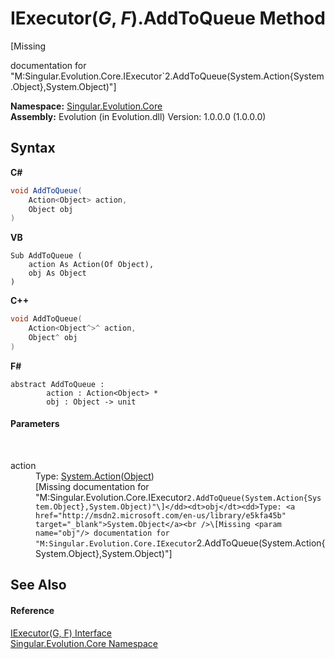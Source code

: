 # IExecutor(*G*, *F*).AddToQueue Method 
 

\[Missing <summary> documentation for "M:Singular.Evolution.Core.IExecutor`2.AddToQueue(System.Action{System.Object},System.Object)"\]

**Namespace:**&nbsp;<a href="7a43d210-bf66-e44d-0f97-e9e0fe26b1b8">Singular.Evolution.Core</a><br />**Assembly:**&nbsp;Evolution (in Evolution.dll) Version: 1.0.0.0 (1.0.0.0)

## Syntax

**C#**<br />
``` C#
void AddToQueue(
	Action<Object> action,
	Object obj
)
```

**VB**<br />
``` VB
Sub AddToQueue ( 
	action As Action(Of Object),
	obj As Object
)
```

**C++**<br />
``` C++
void AddToQueue(
	Action<Object^>^ action, 
	Object^ obj
)
```

**F#**<br />
``` F#
abstract AddToQueue : 
        action : Action<Object> * 
        obj : Object -> unit 

```


#### Parameters
&nbsp;<dl><dt>action</dt><dd>Type: <a href="http://msdn2.microsoft.com/en-us/library/018hxwa8" target="_blank">System.Action</a>(<a href="http://msdn2.microsoft.com/en-us/library/e5kfa45b" target="_blank">Object</a>)<br />\[Missing <param name="action"/> documentation for "M:Singular.Evolution.Core.IExecutor`2.AddToQueue(System.Action{System.Object},System.Object)"\]</dd><dt>obj</dt><dd>Type: <a href="http://msdn2.microsoft.com/en-us/library/e5kfa45b" target="_blank">System.Object</a><br />\[Missing <param name="obj"/> documentation for "M:Singular.Evolution.Core.IExecutor`2.AddToQueue(System.Action{System.Object},System.Object)"\]</dd></dl>

## See Also


#### Reference
<a href="d2a85f00-aa54-0390-b06c-4c8490a4c39c">IExecutor(G, F) Interface</a><br /><a href="7a43d210-bf66-e44d-0f97-e9e0fe26b1b8">Singular.Evolution.Core Namespace</a><br />
